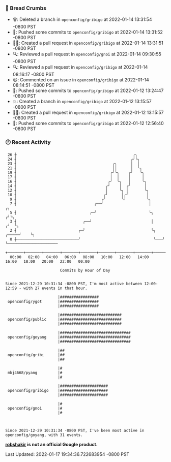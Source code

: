 ### 🍞 Bread Crumbs

 * 🗑: Deleted a branch in `openconfig/gribigo` at 2022-01-14 13:31:54 -0800 PST
 * 🚢: Pushed some commits to `openconfig/gribigo` at 2022-01-14 13:31:52 -0800 PST
 * ✍🏼: Created a pull request in `openconfig/gribigo` at 2022-01-14 13:31:51 -0800 PST
 * 🔍: Reviewed a pull request in  `openconfig/gnoi` at 2022-01-14 09:30:55 -0800 PST
 * 🔍: Reviewed a pull request in  `openconfig/gribigo` at 2022-01-14 08:16:17 -0800 PST
 * 😃: Commented on an issue in `openconfig/gribigo` at 2022-01-14 08:14:51 -0800 PST
 * 🚢: Pushed some commits to `openconfig/gribigo` at 2022-01-12 13:24:47 -0800 PST
 * 💥: Created a branch in `openconfig/gribigo` at 2022-01-12 13:15:57 -0800 PST
 * ✍🏼: Created a pull request in `openconfig/gribigo` at 2022-01-12 13:15:57 -0800 PST
 * 🚢: Pushed some commits to `openconfig/gribigo` at 2022-01-12 12:56:40 -0800 PST

### 🕘 Recent Activity
```
 26 ┼                                                   ╭╮
 24 ┤                                                  ╭╯╰╮
 23 ┤                                          ╭╮      │  │
 21 ┤                                          ││      │  ╰╮
 19 ┤                                         ╭╯╰╮    ╭╯   ╰╮
 17 ┤                                         │  │    │     │
 16 ┤                                        ╭╯  ╰╮   │     ╰╮
 14 ┤                                       ╭╯    │  ╭╯      │
 12 ┤                                       │     ╰╮ │       ╰╮
 10 ┤                                      ╭╯      │╭╯        │
  9 ┤                                     ╭╯       ╰╯         ╰╮
  7 ┤                                  ╭──╯                    │             ╭╮
  5 ┤                                ╭─╯                       ╰╮           ╭╯╰╮
  3 ┤                             ╭──╯                          │          ╭╯  ╰╮
  2 ┤                           ╭─╯                             ╰╮   ╭─────╯    ╰╮
  0 ┼───────────────────────────╯                                ╰───╯           ╰──────────────────────
    +───────+───────+───────+───────+───────+───────+───────+───────+───────+───────+───────+───────+────
  00:00   02:00   04:00   06:00   08:00   10:00   12:00   14:00   16:00   18:00   20:00   22:00   00:00   

						Commits by Hour of Day


Since 2021-12-29 10:31:34 -0800 PST, I'm most active between 12:00-12:59 - with 27 events in that hour.

```



```
                       |#################
 openconfig/ygot       |#################
                       |#################

                       |###########################
 openconfig/public     |###########################
                       |###########################

                       |###############################
 openconfig/goyang     |###############################
                       |###############################

                       |##
 openconfig/gribi      |##
                       |##

                       |#
 mbj4668/pyang         |#
                       |#

                       |#####################
 openconfig/gribigo    |#####################
                       |#####################

                       |#
 openconfig/gnoi       |#
                       |#



Since 2021-12-29 10:31:34 -0800 PST, I've been most active in openconfig/goyang, with 31 events.

```
**[robshakir](mailto:robjs@google.com) is not an official Google product.**  


Last Updated: 2022-01-17 19:34:36.722683954 -0800 PST
